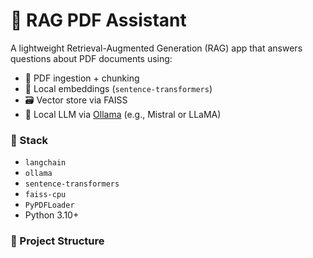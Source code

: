 # 🧠 RAG PDF Assistant

A lightweight Retrieval-Augmented Generation (RAG) app that answers questions about PDF documents using:

- 📄 PDF ingestion + chunking
- 🧬 Local embeddings (`sentence-transformers`)
- 🗃️ Vector store via FAISS
- 💬 Local LLM via [Ollama](https://ollama.com) (e.g., Mistral or LLaMA)

### 🔧 Stack
- `langchain`
- `ollama`
- `sentence-transformers`
- `faiss-cpu`
- `PyPDFLoader`
- Python 3.10+

### 📂 Project Structure
